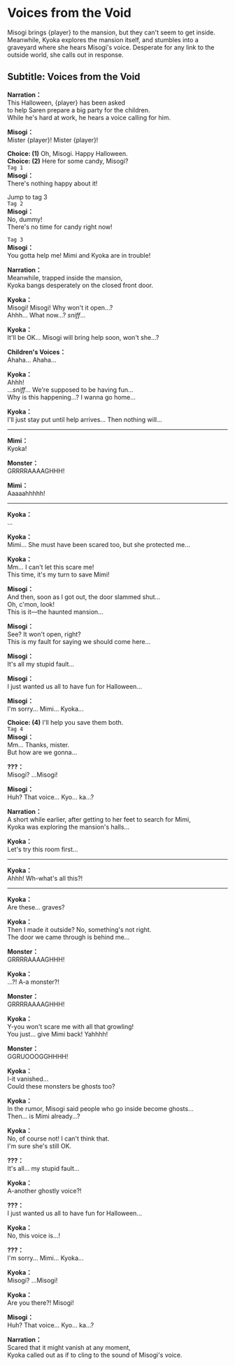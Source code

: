 # Voices from the Void
Misogi brings {player} to the mansion, but they can't seem to get inside. Meanwhile, Kyoka explores the mansion itself, and stumbles into a graveyard where she hears Misogi's voice. Desperate for any link to the outside world, she calls out in response.
  
## Subtitle: Voices from the Void
  
**Narration：**  
This Halloween, {player} has been asked  
to help Saren prepare a big party for the children.  
While he's hard at work, he hears a voice calling for him.  
  
**Misogi：**  
Mister {player}! Mister {player}!  
  
**Choice: (1)**  Oh, Misogi. Happy Halloween.  
**Choice: (2)**  Here for some candy, Misogi?  
`Tag 1`  
**Misogi：**  
There's nothing happy about it!  
  
Jump to tag 3  
`Tag 2`  
**Misogi：**  
No, dummy!  
 There's no time for candy right now!  
  
`Tag 3`  
**Misogi：**  
You gotta help me! Mimi and Kyoka are in trouble!  
  
**Narration：**  
Meanwhile, trapped inside the mansion,  
Kyoka bangs desperately on the closed front door.  
  
**Kyoka：**  
Misogi! Misogi! Why won't it open...?  
Ahhh... What now...? *sniff*...  
  
**Kyoka：**  
It'll be OK... Misogi will bring help soon, won't she...?  
  
**Children's Voices：**  
Ahaha... Ahaha...  
  
**Kyoka：**  
Ahhh!  
 ...*sniff*... We're supposed to be having fun...  
Why is this happening...? I wanna go home...  
  
**Kyoka：**  
I'll just stay put until help arrives... Then nothing will...  
  

---  
  
**Mimi：**  
Kyoka!  
  
**Monster：**  
GRRRRAAAAGHHH!  
  
**Mimi：**  
Aaaaahhhhh!  
  

---  
  
**Kyoka：**  
...  
  
**Kyoka：**  
Mimi... She must have been scared too, but she protected me...  
  
**Kyoka：**  
Mm... I can't let this scare me!  
This time, it's my turn to save Mimi!  
  
**Misogi：**  
And then, soon as I got out, the door slammed shut...  
Oh, c'mon, look!  
 This is it—the haunted mansion...  
  
**Misogi：**  
See? It won't open, right?  
This is my fault for saying we should come here...  
  
**Misogi：**  
It's all my stupid fault...  
  
**Misogi：**  
I just wanted us all to have fun for Halloween...  
  
**Misogi：**  
I'm sorry... Mimi... Kyoka...  
  
**Choice: (4)**  I'll help you save them both.  
`Tag 4`  
**Misogi：**  
Mm... Thanks, mister.  
But how are we gonna...  
  
**???：**  
Misogi? ...Misogi!  
  
**Misogi：**  
Huh? That voice... Kyo... ka...?  
  
**Narration：**  
A short while earlier, after getting to her feet to search for Mimi,  
Kyoka was exploring the mansion's halls...  
  
**Kyoka：**  
Let's try this room first...  
  

---  
  
**Kyoka：**  
Ahhh! Wh-what's all this?!  
  

---  
  
**Kyoka：**  
Are these... graves?  
  
**Kyoka：**  
Then I made it outside? No, something's not right.  
The door we came through is behind me...  
  
**Monster：**  
GRRRRAAAAGHHH!  
  
**Kyoka：**  
...?! A-a monster?!  
  
**Monster：**  
GRRRRAAAAGHHH!  
  
**Kyoka：**  
Y-you won't scare me with all that growling!  
You just... give Mimi back! Yahhhh!  
  
**Monster：**  
GGRUOOOGGHHHH!  
  
**Kyoka：**  
I-it vanished...  
Could these monsters be ghosts too?  
  
**Kyoka：**  
In the rumor, Misogi said people who go inside become ghosts...  
Then... is Mimi already...?  
  
**Kyoka：**  
No, of course not! I can't think that.  
 I'm sure she's still OK.  
  
**???：**  
It's all... my stupid fault...  
  
**Kyoka：**  
A-another ghostly voice?!  
  
**???：**  
I just wanted us all to have fun for Halloween...  
  
**Kyoka：**  
No, this voice is...!  
  
**???：**  
I'm sorry... Mimi... Kyoka...  
  
**Kyoka：**  
Misogi? ...Misogi!  
  
**Kyoka：**  
Are you there?! Misogi!  
  
**Misogi：**  
Huh? That voice... Kyo... ka...?  
  
**Narration：**  
Scared that it might vanish at any moment,  
Kyoka called out as if to cling to the sound of Misogi's voice.  
